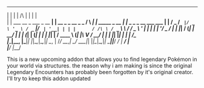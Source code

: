 
  _                               _                                   _                 _                       
 | |                             | |                         /\      | |               | |                      
 | |     ___  __ _  ___ _ __   __| | __ _ _ __ _   _        /  \   __| |_   _____ _ __ | |_ _   _ _ __ ___  ___ 
 | |    / _ \/ _` |/ _ \ '_ \ / _` |/ _` | '__| | | |      / /\ \ / _` \ \ / / _ \ '_ \| __| | | | '__/ _ \/ __|
 | |___|  __/ (_| |  __/ | | | (_| | (_| | |  | |_| |     / ____ \ (_| |\ V /  __/ | | | |_| |_| | | |  __/\__ \
 |______\___|\__, |\___|_| |_|\__,_|\__,_|_|   \__, |    /_/    \_\__,_| \_/ \___|_| |_|\__|\__,_|_|  \___||___/
              __/ |                             __/ |                                                           
             |___/                             |___/                                                            

This is a new upcoming addon that allows you to find legendary Pokémon in your world via structures. the reason why i am making is since the original Legendary Encounters has probably been forgotten by it's original creator. I'll try to keep this addon updated

